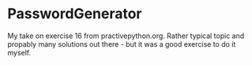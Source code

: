 # PasswordGenerator
My take on exercise 16 from practivepython.org. Rather typical topic and propably many solutions out there - but it was a good exercise to do it myself.
